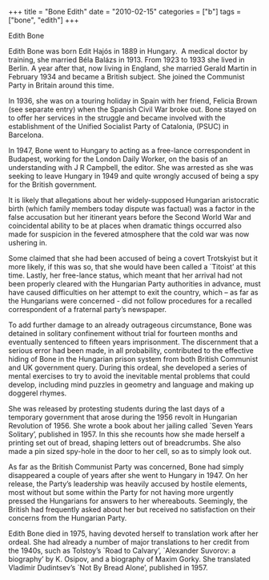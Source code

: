 +++
title = "Bone Edith"
date = "2010-02-15"
categories = ["b"]
tags = ["bone", "edith"]
+++

Edith Bone

Edith Bone was born Edit Hajós in 1889 in Hungary.  A medical doctor by training, she married Béla Balázs in 1913. From 1923 to 1933 she lived in Berlin. A year after that, now living in England, she married Gerald Martin in February 1934 and became a British subject. She joined the Communist Party in Britain around this time.

In 1936, she was on a touring holiday in Spain with her friend, Felicia Brown (see separate entry) when the Spanish Civil War broke out. Bone stayed on to offer her services in the struggle and became involved with the establishment of the Unified Socialist Party of Catalonia, (PSUC) in Barcelona.

In 1947, Bone went to Hungary to acting as a free-lance correspondent in Budapest, working for the London Daily Worker, on the basis of an understanding with J R Campbell, the editor. She was arrested as she was seeking to leave Hungary in 1949 and quite wrongly accused of being a spy for the British government.

It is likely that allegations about her widely-supposed Hungarian aristocratic birth (which family members today dispute was factual) was a factor in the false accusation but her itinerant years before the Second World War and coincidental ability to be at places when dramatic things occurred also made for suspicion in the fevered atmosphere that the cold war was now ushering in.

Some claimed that she had been accused of being a covert Trotskyist but it more likely, if this was so, that she would have been called a \`Titoist’ at this time. Lastly, her free-lance status, which meant that her arrival had not been properly cleared with the Hungarian Party authorities in advance, must have caused difficulties on her attempt to exit the country, which – as far as the Hungarians were concerned - did not follow procedures for a recalled correspondent of a fraternal party’s newspaper.  

To add further damage to an already outrageous circumstance, Bone was detained in solitary confinement without trial for fourteen months and eventually sentenced to fifteen years imprisonment. The discernment that a serious error had been made, in all probability, contributed to the effective hiding of Bone in the Hungarian prison system from both British Communist and UK government query. During this ordeal, she developed a series of mental exercises to try to avoid the inevitable mental problems that could develop, including mind puzzles in geometry and language and making up doggerel rhymes.

She was released by protesting students during the last days of a temporary government that arose during the 1956 revolt in Hungarian Revolution of 1956. She wrote a book about her jailing called \`Seven Years Solitary’, published in 1957. In this she recounts how she made herself a printing set out of bread, shaping letters out of breadcrumbs. She also made a pin sized spy-hole in the door to her cell, so as to simply look out.

As far as the British Communist Party was concerned, Bone had simply disappeared a couple of years after she went to Hungary in 1947. On her release, the Party’s leadership was heavily accused by hostile elements, most without but some within the Party for not having more urgently pressed the Hungarians for answers to her whereabouts. Seemingly, the British had frequently asked about her but received no satisfaction on their concerns from the Hungarian Party.

Edith Bone died in 1975, having devoted herself to translation work after her ordeal. She had already a number of major translations to her credit from the 1940s, such as Tolstoy’s \`Road to Calvary’, \`Alexander Suvorov: a biography’ by K. Osipov, and a biography of Maxim Gorky. She translated Vladimir Dudintsev’s \`Not By Bread Alone’, published in 1957.
